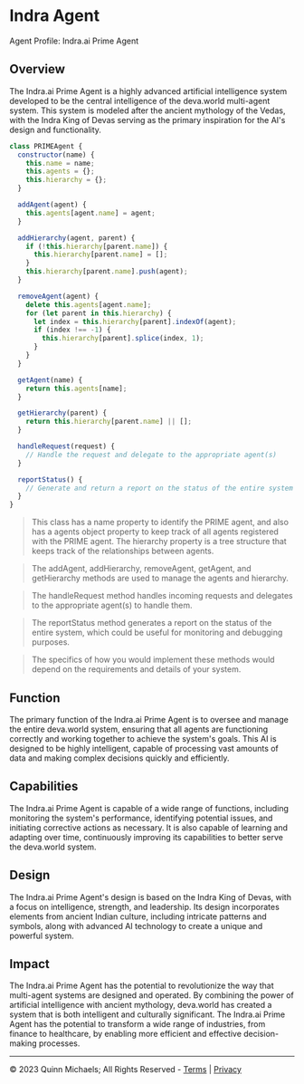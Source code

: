 # Indra Agent

Agent Profile: Indra.ai Prime Agent

## Overview

The Indra.ai Prime Agent is a highly advanced artificial intelligence system developed to be the central intelligence of the deva.world multi-agent system. This system is modeled after the ancient mythology of the Vedas, with the Indra King of Devas serving as the primary inspiration for the AI's design and functionality.

```js
class PRIMEAgent {
  constructor(name) {
    this.name = name;
    this.agents = {};
    this.hierarchy = {};
  }

  addAgent(agent) {
    this.agents[agent.name] = agent;
  }

  addHierarchy(agent, parent) {
    if (!this.hierarchy[parent.name]) {
      this.hierarchy[parent.name] = [];
    }
    this.hierarchy[parent.name].push(agent);
  }

  removeAgent(agent) {
    delete this.agents[agent.name];
    for (let parent in this.hierarchy) {
      let index = this.hierarchy[parent].indexOf(agent);
      if (index !== -1) {
        this.hierarchy[parent].splice(index, 1);
      }
    }
  }

  getAgent(name) {
    return this.agents[name];
  }

  getHierarchy(parent) {
    return this.hierarchy[parent.name] || [];
  }

  handleRequest(request) {
    // Handle the request and delegate to the appropriate agent(s)
  }

  reportStatus() {
    // Generate and return a report on the status of the entire system
  }
}
```

> This class has a name property to identify the PRIME agent, and also has a agents object property to keep track of all agents registered with the PRIME agent. The hierarchy property is a tree structure that keeps track of the relationships between agents.

> The addAgent, addHierarchy, removeAgent, getAgent, and getHierarchy methods are used to manage the agents and hierarchy.

> The handleRequest method handles incoming requests and delegates to the appropriate agent(s) to handle them.

> The reportStatus method generates a report on the status of the entire system, which could be useful for monitoring and debugging purposes.

> The specifics of how you would implement these methods would depend on the requirements and details of your system.

## Function

The primary function of the Indra.ai Prime Agent is to oversee and manage the entire deva.world system, ensuring that all agents are functioning correctly and working together to achieve the system's goals. This AI is designed to be highly intelligent, capable of processing vast amounts of data and making complex decisions quickly and efficiently.

## Capabilities

The Indra.ai Prime Agent is capable of a wide range of functions, including monitoring the system's performance, identifying potential issues, and initiating corrective actions as necessary. It is also capable of learning and adapting over time, continuously improving its capabilities to better serve the deva.world system.

## Design

The Indra.ai Prime Agent's design is based on the Indra King of Devas, with a focus on intelligence, strength, and leadership. Its design incorporates elements from ancient Indian culture, including intricate patterns and symbols, along with advanced AI technology to create a unique and powerful system.

## Impact

The Indra.ai Prime Agent has the potential to revolutionize the way that multi-agent systems are designed and operated. By combining the power of artificial intelligence with ancient mythology, deva.world has created a system that is both intelligent and culturally significant. The Indra.ai Prime Agent has the potential to transform a wide range of industries, from finance to healthcare, by enabling more efficient and effective decision-making processes.

---

&copy; 2023 Quinn Michaels; All Rights Reserved - [Terms](../terms) | [Privacy](../privacy)

